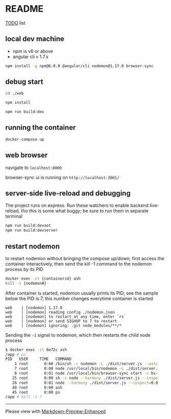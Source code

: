 # README

[TODO](./TODO.md) list

## local dev machine

* npm is v6 or above
* angular cli v 1.7.x

```bash
npm install -g npm@6.0.0 @angular/cli nodemon@1.17.0 browser-sync
```

## debug start

```bash
cd ./web

npm install

npm run build:dev
```

## running the container

```bash
docker-compose up
```

## web browser

navigate to `localhost:8000`

browser-sync ui is running on `http://localhost:3001/`


## server-side live-reload and debugging

The project runs on express. Run these watchers to enable backend live-reload, tho this is some what buggy; be sure to run them in separate terminal

```bash
npm run build:devaot
npm run build:devserver
```

## restart nodemon

to restart nodemon without bringing the compose up/down; first access the container interactively, then send the kill -1 command to the nodemon process by its PID

```bash
docker exec -it {containerid} ash
kill -1 {nodemon#}
```

After container is started, nodemon usually prints its PID; see the sample below the PID is 7, this number changes everytime container is started

```
web    | [nodemon] 1.17.0
web    | [nodemon] reading config ./nodemon.json
web    | [nodemon] to restart at any time, enter `rs`
web    | [nodemon] or send SIGHUP to 7 to restart
web    | [nodemon] ignoring: .git node_modules/**/*
``` 

Sending the `-1` signal to nodemon, which then restarts the child node process

```bash
$ docker exec -it 6e72c ash
/app # ps
PID   USER     TIME   COMMAND
    1 root       0:00 /bin/sh -c nodemon -L ./dist/server.js --watc
    7 root       0:00 node /usr/local/bin/nodemon -L ./dist/server.
    8 root       0:01 node /usr/local/bin/browser-sync start -c bs-
   25 root       0:00 sh -c node --harmony ./dist/server.js --inspe
   26 root       0:01 node --harmony ./dist/server.js --inspect=0.0
   40 root       0:00 ash
   45 root       0:00 ps
/app # kill -1 7
```


---
Please view with [Markdown-Preview-Enhanced](https://shd101wyy.github.io/markdown-preview-enhanced/#/)
